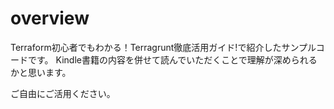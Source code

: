 # overview

Terraform初心者でもわかる！Terragrunt徹底活用ガイド!で紹介したサンプルコードです。
Kindle書籍の内容を併せて読んでいただくことで理解が深められるかと思います。

ご自由にご活用ください。
